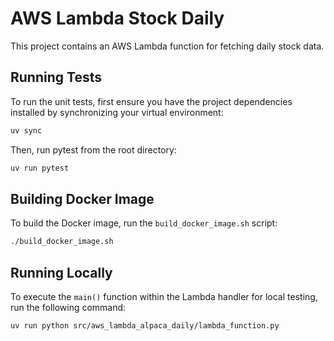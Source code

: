 # AWS Lambda Stock Daily

This project contains an AWS Lambda function for fetching daily stock data.

## Running Tests

To run the unit tests, first ensure you have the project dependencies installed by synchronizing your virtual environment:

```bash
uv sync
```

Then, run pytest from the root directory:

```bash
uv run pytest
```

## Building Docker Image

To build the Docker image, run the `build_docker_image.sh` script:

```bash
./build_docker_image.sh
```

## Running Locally

To execute the `main()` function within the Lambda handler for local testing, run the following command:

```bash
uv run python src/aws_lambda_alpaca_daily/lambda_function.py
```
